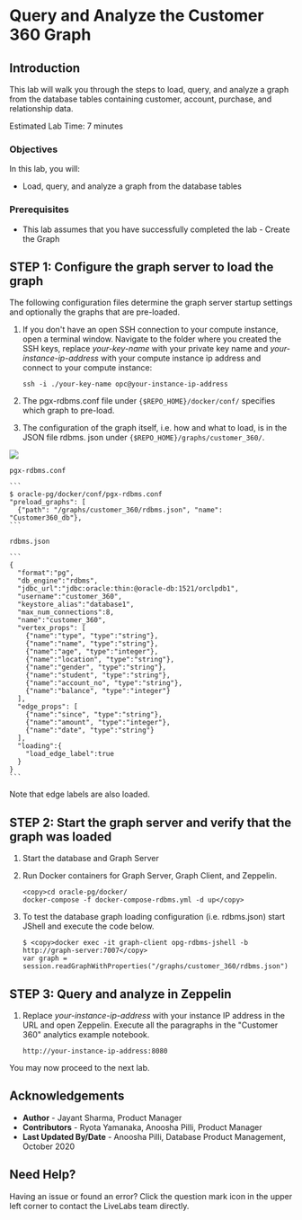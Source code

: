 # Query and Analyze the Customer 360 Graph

## Introduction

This lab will walk you through the steps to load, query, and analyze a graph from the database tables containing customer, account, purchase, and relationship data.

Estimated Lab Time: 7 minutes

### Objectives

In this lab, you will:
* Load, query, and analyze a graph from the database tables

### Prerequisites

* This lab assumes that you have successfully completed the lab - Create the Graph

## **STEP 1:** Configure the graph server to load the graph

The following configuration files determine the graph server startup settings and optionally the graphs that are pre-loaded.

1. If you don't have an open SSH connection to your compute instance, open a terminal window. Navigate to the folder where you created the SSH keys, replace *your-key-name* with your private key name and *your-instance-ip-address* with your compute instance ip address and connect to your compute instance:

    ```
    ssh -i ./your-key-name opc@your-instance-ip-address
    ```

2. The pgx-rdbms.conf file under `{$REPO_HOME}/docker/conf/` specifies which graph to pre-load.

3. The configuration of the graph itself, i.e. how and what to load, is in the JSON file rdbms.  json under `{$REPO_HOME}/graphs/customer_360/`.

  ![](images/load_conf.jpg)

  `pgx-rdbms.conf`

    ```
    $ oracle-pg/docker/conf/pgx-rdbms.conf
    "preload_graphs": [
      {"path": "/graphs/customer_360/rdbms.json", "name": "Customer360_db"},
    ```

  `rdbms.json`

    ```
    {
      "format":"pg",
      "db_engine":"rdbms",
      "jdbc_url":"jdbc:oracle:thin:@oracle-db:1521/orclpdb1",
      "username":"customer_360",
      "keystore_alias":"database1",
      "max_num_connections":8,
      "name":"customer_360",
      "vertex_props": [
        {"name":"type", "type":"string"},
        {"name":"name", "type":"string"},
        {"name":"age", "type":"integer"},
        {"name":"location", "type":"string"},
        {"name":"gender", "type":"string"},
        {"name":"student", "type":"string"},
        {"name":"account_no", "type":"string"},
        {"name":"balance", "type":"integer"}
      ],
      "edge_props": [
        {"name":"since", "type":"string"},
        {"name":"amount", "type":"integer"},
        {"name":"date", "type":"string"}
      ],
      "loading":{
        "load_edge_label":true
      }
    }
    ```

  Note that edge labels are also loaded.

## **STEP 2:** Start the graph server and verify that the graph was loaded

1. Start the database and Graph Server

2. Run Docker containers for Graph Server, Graph Client, and Zeppelin.

    ```
    <copy>cd oracle-pg/docker/
    docker-compose -f docker-compose-rdbms.yml -d up</copy>
    ```

3. To test the database graph loading configuration (i.e. rdbms.json) start JShell and execute the code below.

    ```
    $ <copy>docker exec -it graph-client opg-rdbms-jshell -b http://graph-server:7007</copy>
    var graph = session.readGraphWithProperties("/graphs/customer_360/rdbms.json")
    ```

## **STEP 3:** Query and analyze in Zeppelin

1. Replace *your-instance-ip-address* with your instance IP address in the URL and open Zeppelin. Execute all the paragraphs in the "Customer 360" analytics example notebook.

    ```
    http://your-instance-ip-address:8080
    ```

You may now proceed to the next lab.

## Acknowledgements

* **Author** -  Jayant Sharma, Product Manager
* **Contributors** - Ryota Yamanaka, Anoosha Pilli, Product Manager
* **Last Updated By/Date** - Anoosha Pilli, Database Product Management, October 2020

## Need Help?  
Having an issue or found an error?  Click the question mark icon in the upper left corner to contact the LiveLabs team directly.


